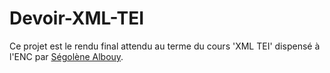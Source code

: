 # Devoir-XML-TEI

Ce projet est le rendu final attendu au terme du cours 'XML TEI' dispensé à l'ENC par [Ségolène Albouy](https://github.com/Segolene-Albouy).
